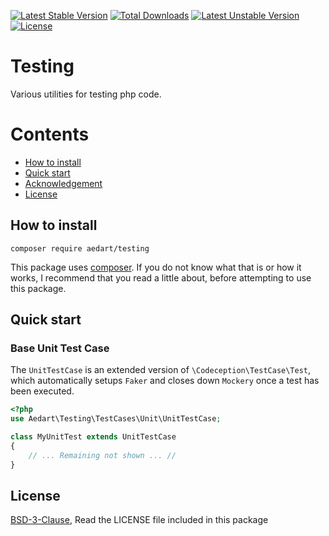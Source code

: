 [![Latest Stable Version](https://poser.pugx.org/aedart/testing/v/stable)](https://packagist.org/packages/aedart/testing)
[![Total Downloads](https://poser.pugx.org/aedart/testing/downloads)](https://packagist.org/packages/aedart/testing)
[![Latest Unstable Version](https://poser.pugx.org/aedart/testing/v/unstable)](https://packagist.org/packages/aedart/testing)
[![License](https://poser.pugx.org/aedart/testing/license)](https://packagist.org/packages/aedart/testing)

# Testing

Various utilities for testing php code.

# Contents

* [How to install](#how-to-install)
* [Quick start](#quick-start)
* [Acknowledgement](#acknowledgement)
* [License](#license)

## How to install

```console
composer require aedart/testing
```

This package uses [composer](https://getcomposer.org/). If you do not know what that is or how it works, I recommend that you read a little about, before attempting to use this package.

## Quick start

### Base Unit Test Case

The `UnitTestCase` is an extended version of `\Codeception\TestCase\Test`, which automatically setups `Faker` and closes down `Mockery` once a test has been executed.

```php
<?php
use Aedart\Testing\TestCases\Unit\UnitTestCase;

class MyUnitTest extends UnitTestCase
{    
    // ... Remaining not shown ... //
}
```

## License

[BSD-3-Clause](http://spdx.org/licenses/BSD-3-Clause), Read the LICENSE file included in this package